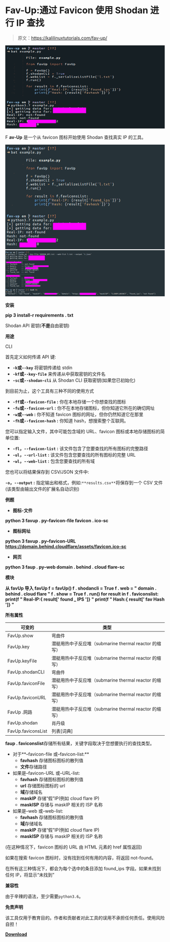 # Fav-Up:通过 Favicon 使用 Shodan 进行 IP 查找

> 原文：<https://kalilinuxtutorials.com/fav-up/>

[![Fav-Up : IP Lookup By Favicon Using Shodan](img//2a440d03b11f415a1e727ce36585ddc0.png "Fav-Up : IP Lookup By Favicon Using Shodan")](https://1.bp.blogspot.com/-ULQ77fZWKec/YJBW0YwzLeI/AAAAAAAAI_I/RU7o1bNLLfEJjrSqXI6UWVm7vmnHKOYQQCLcBGAsYHQ/s728/Fav-Up%25281%2529.png)

F **av-Up** 是一个从 favicon 图标开始使用 Shodan 查找真实 IP 的工具。

![](img//ce30477cc812d868034e020cc0c43b68.png)![](img//d5c0aa877ae7c07d2cff2dd1365bdd6f.png)

**安装**

**pip 3 install-r requirements . txt**

Shodan API 密钥(**不是**自由密钥)

**用途**

CLI

首先定义如何传递 API 键:

*   **`-k`或`--key`** 将密钥传递给 stdin
*   **`-kf`或`--key-file`** 来传递从中获取密钥的文件名
*   **`-sc`或`--shodan-cli`** 从 Shodan CLI 获取密钥(如果您已初始化)

到目前为止，这个工具有三种不同的使用方式

*   **`-ff`或`--favicon-file` :** 你在本地存储一个你想查找的图标
*   **`-fu`或`--favicon-url` :** 你不在本地存储图标，但你知道它所在的确切网址
*   **`-w`或`--web` :** 你不知道 favicon 图标的网址，但你仍然知道它在那里
*   **`-fh`或`--favicon-hash` :** 你知道 hash，想搜索整个互联网。

您可以指定输入文件，其中可能包含域的 URL、favicon 图标或本地存储图标的简单位置:

*   **`-fl`，`--favicon-list` :** 该文件包含了您要查找的所有图标的完整路径
*   **`-ul`，`--url-list` :** 该文件包含您要查找的所有图标的完整 URL
*   **`-wl`，`--web-list` :** 包含您要查找的所有域

您也可以将结果保存到 CSV/JSON 文件中:

**`-o`，`--output` :** 指定输出和格式，例如:`**results.csv**`将保存到一个 CSV 文件(该类型由输出文件的扩展名自动识别)

**例题**

*   **图标-文件**

**python 3 favup . py–favicon-file favicon . ico-sc**

*   **图标网址**

**python 3 favup . py–favicon-URL https://domain.behind.cloudflare/assets/favicon.ico-sc**

*   **网页**

**python 3 faup . py–web domain . behind . cloud flare-sc**

**模块**

**从 favUp 导入 favUp
f = favUp()
f . shodancli = True
f . web = " domain . behind . cloud flare "
f . show = True
f . run()
for result in f . faviconslist:
print(f " Real-IP:{ result[' found _ IPS ']} "
print(f " Hash:{ result[' fav Hash ']} "**

**所有属性**

| 可变的 | 类型 |
| --- | --- |
| FavUp.show | 弯曲件 |
| FavUp.key | 潜艇用热中子反应堆（submarine thermal reactor 的缩写） |
| FavUp.keyFile | 潜艇用热中子反应堆（submarine thermal reactor 的缩写） |
| FavUp.shodanCLI | 弯曲件 |
| FavUp.faviconFile | 潜艇用热中子反应堆（submarine thermal reactor 的缩写） |
| FavUp.faviconURL | 潜艇用热中子反应堆（submarine thermal reactor 的缩写） |
| FavUp .网路 | 潜艇用热中子反应堆（submarine thermal reactor 的缩写） |
| FavUp.shodan | 肖丹级 |
| FavUp.faviconsList | 列表[词典] |

**faup . faviconslist**存储所有结果，关键字段取决于您想要执行的查找类型。

*   对于**–favicon-file 或–favicon-list:**
    *   **favhash** 存储图标图标的散列值
    *   **文件**存储路径
*   如果是–favicon-URL 或–URL-list:
    *   **favhash** 存储图标图标的散列值
    *   **url** 存储图标图标的 url
    *   **域**存储域名
    *   **maskIP** 存储“假”IP(例如 cloud flare IP)
    *   **maskISP** 存储与 maskIP 相关的 ISP 名称
*   如果是–web 或–web-list:
    *   **favhash** 存储图标图标的散列值
    *   **域**存储域名
    *   **maskIP** 存储“假”IP(例如 cloud flare IP)
    *   **maskISP** 存储与 maskIP 相关的 ISP 名称

(在这种情况下，favicon 图标的 URL 由 HTML 元素的 href 属性返回)

如果在搜索 favicon 图标时，没有找到任何有用的内容，将返回 not-found。

在所有这三种情况下，都会为每个选中的条目添加 found_ips 字段。如果未找到任何 IP，将显示“未找到”

**兼容性**

由于辛辣的语法，至少需要`python3.6`。

**免责声明**

该工具仅用于教育目的。作者和贡献者对此工具的误用不承担任何责任。使用风险自担！

[**Download**](https://github.com/pielco11/fav-up#cli)